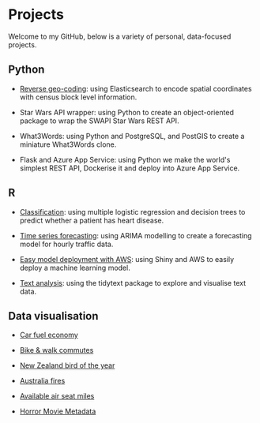 # Projects

Welcome to my GitHub, below is a variety of personal, data-focused projects.

## Python

* [Reverse geo-coding](https://github.com/Jamie3213/reverse_geocoding): using Elasticsearch to encode spatial coordinates with census block level information.

* Star Wars API wrapper: using Python to create an object-oriented package to wrap the SWAPI Star Wars REST API.

* What3Words: using Python and PostgreSQL, and PostGIS to create a miniature What3Words clone.

* Flask and Azure App Service: using Python we make the world's simplest REST API, Dockerise it and deploy into Azure App Service.

## R

* [Classification](https://github.com/Jamie3213/heart-disease-classification): using multiple logistic regression and decision trees to predict whether a patient has heart disease.

* [Time series forecasting](https://github.com/Jamie3213/traffic-time-series): using ARIMA modelling to create a forecasting model for hourly traffic data.

* [Easy model deployment with AWS](https://github.com/Jamie3213/shiny-model-deployment): using Shiny and AWS to easily deploy a machine learning model.

* [Text analysis](https://github.com/Jamie3213/tolstoy-text-analysis): using the tidytext package to explore and visualise text data.

## Data visualisation

* [Car fuel economy](https://github.com/Jamie3213/TidyTuesday2019-10-15)

* [Bike & walk commutes](https://github.com/Jamie3213/TidyTuesday2019-11-05)

* [New Zealand bird of the year](https://github.com/Jamie3213/TidyTuesday2019-11-19)

* [Australia fires](https://github.com/Jamie3213/TidyTuesday2020-01-07)

* [Available air seat miles](https://github.com/Jamie3213/available-seat-miles)

* [Horror Movie Metadata](https://github.com/Jamie3213/horror_movie_metadata)
